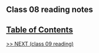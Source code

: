 ## Class 08 reading notes

## [Table of Contents](https://wondwosentsige.github.io/code-201-reading-notes/Home)


























[>> NEXT (class 09 reading)](https://wondwosentsige.github.io/code-201-reading-notes/class-09)


